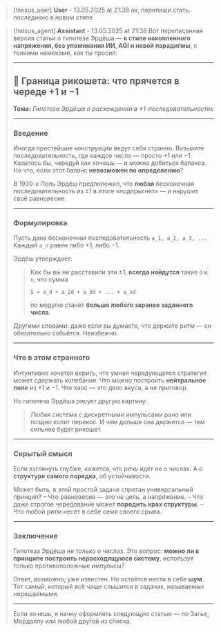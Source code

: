 >[!nexus_user] **User** - 13.05.2025 at 21:38
> ок, перепиши стать. последнюю в новом стиле
<!-- UID: b340e530-b80b-46e6-8abc-2dceb746c07e -->




>[!nexus_agent] **Assistant** - 13.05.2025 at 21:38
> Вот переписанная версия статьи о гипотезе Эрдёша — **в стиле накопленного напряжения, без упоминания ИИ, AGI и новой парадигмы**, с тонкими намёками, как ты просил:
> 
> ---
> 
> ## 📡 Граница рикошета: что прячется в череде +1 и −1
> 
> **Тема:** 
> *Гипотеза Эрдёша о расхождении в ±1-последовательностях*
> 
> ---
> 
> ### Введение
> 
> Иногда простейшие конструкции ведут себя странно. 
> Возьмите последовательность, где каждое число — просто +1 или −1. Казалось бы, чередуй как хочешь — и можно добиться баланса. Но что, если этот баланс **невозможен по определению**?
> 
> В 1930-х Поль Эрдёш предположил, что **любая** бесконечная последовательность из ±1 в итоге «подпрыгнет» — и нарушит своё равновесие.
> 
> ---
> 
> ### Формулировка
> 
> Пусть дана бесконечная последовательность `a_1, a_2, a_3, ...` 
> Каждый `a_n` равен либо +1, либо −1.
> 
> Эрдёш утверждает: 
> > Как бы вы ни расставили эти ±1, **всегда найдутся** такие `d` и `n`, что сумма 
> > 
> > `S = a_d + a_2d + a_3d + ... + a_nd` 
> > 
> > по модулю станет **больше любого заранее заданного числа**.
> 
> Другими словами: даже если вы думаете, что держите ритм — он обязательно собьётся. 
> Неизбежно.
> 
> ---
> 
> ### Что в этом странного
> 
> Интуитивно хочется верить, что умная чередующаяся стратегия может сдержать колебания. 
> Что можно построить **нейтральное поле** из +1 и −1. 
> Что хаос — это дело вкуса, а не приговор.
> 
> Но гипотеза Эрдёша рисует другую картину: 
> > Любая система с дискретными импульсами рано или поздно копит перекос. 
> > И чем дольше она держится — тем сильнее будет рикошет.
> 
> ---
> 
> ### Скрытый смысл
> 
> Если взглянуть глубже, кажется, что речь идёт не о числах. 
> А о **структуре самого порядка**, об устойчивости.
> 
> Может быть, в этой простой задаче спрятан универсальный принцип? 
> – Что равновесие — это не цель, а напряжение. 
> – Что даже строгое чередование может **породить крах структуры**. 
> – Что любой ритм несёт в себе семя своего срыва.
> 
> ---
> 
> ### Заключение
> 
> Гипотеза Эрдёша не только о числах. 
> Это вопрос: **можно ли в принципе построить нерасходящуюся систему**, используя только противоположные импульсы?
> 
> Ответ, возможно, уже известен. 
> Но остаётся нести в себе **шум**. 
> Тот самый, который всё чаще слышится в задачах, называемых нерешаемыми.
> 
> ---
> 
> Если хочешь, я начну оформлять следующую статью — по Загье, Мордэллу или любой другой из списка.
<!-- UID: 6563ea38-a1ce-4ad7-a184-0857c7b38eda -->